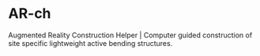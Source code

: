 # AR-ch
Augmented Reality Construction Helper | Computer guided construction of site specific lightweight active bending structures. 
